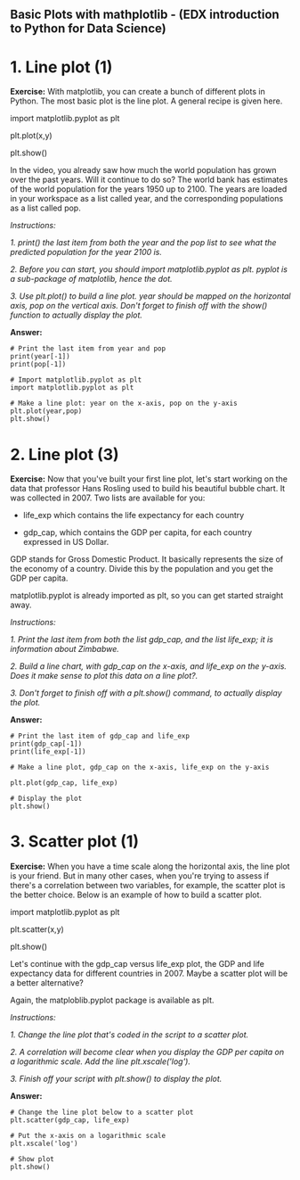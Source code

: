 ## Basic Plots with mathplotlib - (EDX introduction to Python for Data Science)
# 1. Line plot (1)
**Exercise:** 
With matplotlib, you can create a bunch of different plots in Python. The most basic plot is the line plot. A general recipe is given here.

import matplotlib.pyplot as plt

plt.plot(x,y)

plt.show()

In the video, you already saw how much the world population has grown over the past years. Will it continue to do so? The world bank has estimates of the world population for the years 1950 up to 2100. The years are loaded in your workspace as a list called year, and the corresponding populations as a list called pop.

*Instructions:*

*1. print() the last item from both the year and the pop list to see what the predicted population for the year 2100 is.*

*2. Before you can start, you should import matplotlib.pyplot as plt. pyplot is a sub-package of matplotlib, hence the dot.*

*3. Use plt.plot() to build a line plot. year should be mapped on the horizontal axis, pop on the vertical axis. Don't forget to finish off with the show() function to actually display the plot.*

**Answer:**

```
# Print the last item from year and pop
print(year[-1])
print(pop[-1])

# Import matplotlib.pyplot as plt
import matplotlib.pyplot as plt

# Make a line plot: year on the x-axis, pop on the y-axis
plt.plot(year,pop)
plt.show()

```

# 2. Line plot (3)
**Exercise:** 
Now that you've built your first line plot, let's start working on the data that professor Hans Rosling used to build his beautiful bubble chart. It was collected in 2007. Two lists are available for you:

* life_exp which contains the life expectancy for each country

* gdp_cap, which contains the GDP per capita, for each country expressed in US Dollar.

GDP stands for Gross Domestic Product. It basically represents the size of the economy of a country. Divide this by the population and you get the GDP per capita.

matplotlib.pyplot is already imported as plt, so you can get started straight away.

*Instructions:*

*1. Print the last item from both the list gdp_cap, and the list life_exp; it is information about Zimbabwe.*

*2. Build a line chart, with gdp_cap on the x-axis, and life_exp on the y-axis. Does it make sense to plot this data on a line plot?.*

*3. Don't forget to finish off with a plt.show() command, to actually display the plot.*

**Answer:**

```
# Print the last item of gdp_cap and life_exp
print(gdp_cap[-1])
print(life_exp[-1])

# Make a line plot, gdp_cap on the x-axis, life_exp on the y-axis

plt.plot(gdp_cap, life_exp)

# Display the plot
plt.show()

```

# 3. Scatter plot (1)
**Exercise:** 
When you have a time scale along the horizontal axis, the line plot is your friend. But in many other cases, when you're trying to assess if there's a correlation between two variables, for example, the scatter plot is the better choice. Below is an example of how to build a scatter plot.

import matplotlib.pyplot as plt

plt.scatter(x,y)

plt.show()

Let's continue with the gdp_cap versus life_exp plot, the GDP and life expectancy data for different countries in 2007. Maybe a scatter plot will be a better alternative?

Again, the matploblib.pyplot package is available as plt.

*Instructions:*

*1. Change the line plot that's coded in the script to a scatter plot.*

*2. A correlation will become clear when you display the GDP per capita on a logarithmic scale. Add the line plt.xscale('log').*

*3. Finish off your script with plt.show() to display the plot.*

**Answer:**

```
# Change the line plot below to a scatter plot
plt.scatter(gdp_cap, life_exp)

# Put the x-axis on a logarithmic scale
plt.xscale('log')

# Show plot
plt.show()

```
